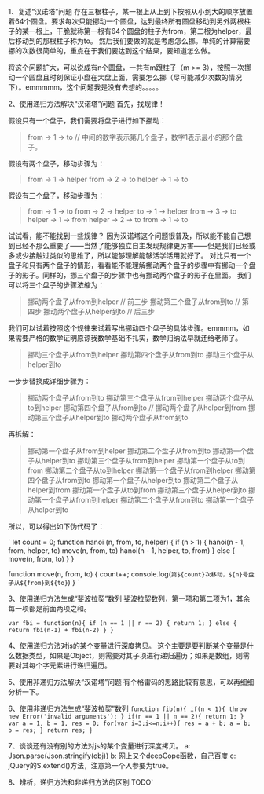 1、复述“汉诺塔”问题
存在三根柱子，某一根上从上到下按照从小到大的顺序放置着64个圆盘。要求每次只能挪动一个圆盘，达到最终所有圆盘移动到另外两根柱子的某一根上，干脆就称第一根有64个圆盘的柱子为from，第二根为helper，最后移动到的那根柱子称为to。
然后我们要做的就是考虑怎么挪。单纯的计算需要挪的次数很简单的，重点在于我们要达到这个结果，要知道怎么做。

将这个问题扩大，可以说成有n个圆盘，一共有m跟柱子（m >= 3），按照一次挪动一个圆盘且时刻保证小盘在大盘上面，需要怎么挪（尽可能减少次数的情况下）。emmmmm，这个问题我是没有去想的。。。。。

2、使用递归方法解决“汉诺塔”问题
首先，找规律！

假设只有一个盘子，我们需要将盘子进行如下挪动：
> from -> 1 -> to // 中间的数字表示第几个盘子，数字1表示最小的那个盘子。

假设有两个盘子，移动步骤为：

> from -> 1 -> helper
> from -> 2 -> to
> helper -> 1 -> to

假设有三个盘子，移动步骤为：

> from -> 1 -> to
> from -> 2 -> helper
> to -> 1 -> helper
> from -> 3 -> to
> helper -> 1 -> from
> helper -> 2 -> to
> from -> 1 -> to

试试看，能不能找到一些规律？
因为汉诺塔这个问题很普及，所以能不能自己想到已经不那么重要了——当然了能够独立自主发现规律更厉害——但是我们已经或多或少接触过类似的思维了，所以能够理解能够活学活用就好了。
对比只有一个盘子和只有两个盘子的情形，看看能不能理解挪动两个盘子的步骤中有挪动一个盘子的影子。同样的，挪三个盘子的步骤中也有挪动两个盘子的影子在里面。
我们可以将三个盘子的步骤浓缩为：

> 挪动两个盘子从from到helper // 前三步
> 挪动第三个盘子从from到to // 第四步
> 挪动两个盘子从helper到to // 后三步

我们可以试着按照这个规律来试着写出挪动四个盘子的具体步骤。emmmm，如果需要严格的数学证明原谅我数学基础不扎实，数学归纳法早就还给老师了。

> 挪动三个盘子从from到helper
> 挪动第四个盘子从from到to
> 挪动三个盘子从helper到to

一步步替换成详细步骤为：

> 挪动两个盘子从from到to
> 挪动第三个盘子从from到helper
> 挪动两个盘子从to到helper
> 挪动第四个盘子从from到to //
> 挪动两个盘子从helper到from
> 挪动第三个盘子从helper到to
> 挪动两个盘子从from到to

再拆解：

> 挪动第一个盘子从from到helper
> 挪动第二个盘子从from到to
> 挪动第一个盘子从helper到to
> 挪动第三个盘子从from到helper
> 挪动第一个盘子从to到from
> 挪动第二个盘子从to到helper
> 挪动第一个盘子从from到helper
> 挪动第四个盘子从from到to
> 挪动第一个盘子从helper到to
> 挪动第二个盘子从helper到from
> 挪动第一个盘子从to到from
> 挪动第三个盘子从helper到to
> 挪动第一个盘子从from到helper
> 挪动第二个盘子从from到to
> 挪动第一个盘子从helper到to

所以，可以得出如下伪代码了：

`
let count = 0;
function hanoi (n, from, to, helper) {
  if (n > 1) {
    hanoi(n - 1, from, helper, to)
    move(n, from, to)
    hanoi(n - 1, helper, to, from)
  } else {
    move(n, from, to)
  }
}

function move(n, from, to) {
  count++;
  console.log(`第${count}次移动，${n}号盘子从${from}到${to}`)
}
`

3、使用递归方法生成“斐波拉契”数列
斐波拉契数列，第一项和第二项为1，其余每一项都是前面两项之和。

`
var fbi = function(n){
  if (n == 1 || n == 2) {
    return 1;
  } else {
    return fbi(n-1) + fbi(n-2)
  }
}
`

4、使用递归方法对js的某个变量进行深度拷贝。
这个主要是要判断某个变量是什么数据类型，如果是Object，则需要对其子项进行递归遍历；如果是数组，则需要对其每个字元素进行递归遍历。

5、使用非递归方法解决“汉诺塔”问题
有个格雷码的思路比较有意思，可以再细细分析一下。

6、使用非递归方法生成“斐波拉契”数列
`
function fib(n){
    if(n < 1){
        throw new Error('invalid arguments');
    }
    if(n == 1 || n == 2){
        return 1;
    }
    var a = 1,
        b = 1,
        res = 0;
    for(var i=3;i<=n;i++){
        res = a + b;
        a = b;
        b = res;
    }
    return res;
}
`

7、谈谈还有没有别的方法对js的某个变量进行深度拷贝。
a: Json.parse(Json.stringify(obj))
b: 网上又个deepCope函数，自己百度
c: jQuery的$.extend()方法，注意第一个入参要为true。

8、辨析，递归方法和非递归方法的区别
TODO`
